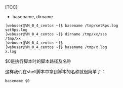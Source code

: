 
[TOC]



* basename, dirname





```
[webuser@VM_0_4_centos ~]$ basename /tmp/setRps.log 
setRps.log
[webuser@VM_0_4_centos ~]$ dirname /tmp/xx/sss
/tmp/xx
[webuser@VM_0_4_centos ~]$ 
[webuser@VM_0_4_centos ~]$ basename /tmp/x.log
x.log
```



$0是执行脚本时的脚本路径及名称

这样我们在shell脚本中拿到脚本的名称就很简单了：

```
basename $0
```

